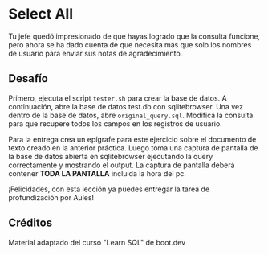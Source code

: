 # Select All

Tu jefe quedó impresionado de que hayas logrado que la consulta funcione, pero ahora se ha dado cuenta de que necesita más que solo los nombres de usuario para enviar sus notas de agradecimiento.

## Desafío

Primero, ejecuta el script `tester.sh` para crear la base de datos. A continuación, abre la base de datos test.db con sqlitebrowser. Una vez dentro de la base de datos, abre `original_query.sql`. Modifica la consulta para que recupere todos los campos en los registros de usuario.

Para la entrega crea un epígrafe para este ejercicio sobre el documento de texto creado en la anterior práctica. Luego toma una captura de pantalla de la base de datos abierta en sqlitebrowser ejecutando la query correctamente y mostrando el output. La captura de pantalla deberá contener **TODA LA PANTALLA** incluida la hora del pc.

¡Felicidades, con esta lección ya puedes entregar la tarea de profundización por Aules!

## Créditos

Material adaptado del curso "Learn SQL" de boot.dev
